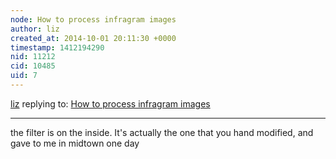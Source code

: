 ```yaml
---
node: How to process infragram images
author: liz
created_at: 2014-10-01 20:11:30 +0000
timestamp: 1412194290
nid: 11212
cid: 10485
uid: 7
---
```




[liz](../profile/liz) replying to: [How to process infragram images](../notes/liz/09-30-2014/how-to-process-infragram-images)

----
the filter is on the inside. It's actually the one that you hand modified, and gave to me in midtown one day